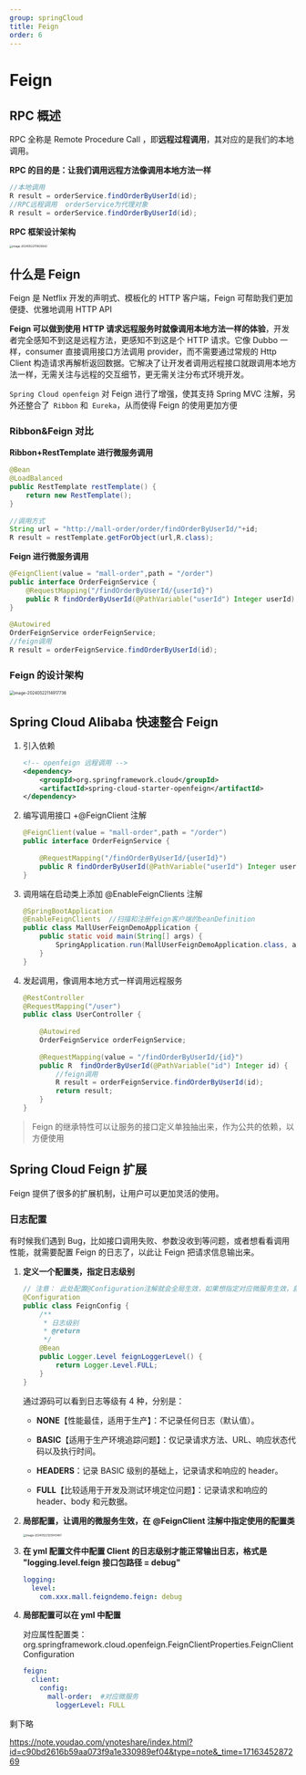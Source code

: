 ```yaml
---
group: springCloud
title: Feign
order: 6
---
```


# Feign

## RPC 概述

RPC 全称是 Remote Procedure Call ，即**远程过程调用**，其对应的是我们的本地调用。

**RPC 的目的是：让我们调用远程方法像调用本地方法一样**

```java
//本地调用
R result = orderService.findOrderByUserId(id);
//RPC远程调用  orderService为代理对象
R result = orderService.findOrderByUserId(id);
```



**RPC 框架设计架构**

<img src="../../public/images/image-20240522111425842.png" alt="image-20240522111425842" style="zoom:33%;" />



##  什么是 Feign

Feign 是 Netflix 开发的声明式、模板化的 HTTP 客户端，Feign 可帮助我们更加便捷、优雅地调用 HTTP API

**Feign 可以做到使用 HTTP 请求远程服务时就像调用本地方法一样的体验**，开发者完全感知不到这是远程方法，更感知不到这是个 HTTP 请求。它像 Dubbo 一样，consumer 直接调用接口方法调用 provider，而不需要通过常规的 Http Client 构造请求再解析返回数据。它解决了让开发者调用远程接口就跟调用本地方法一样，无需关注与远程的交互细节，更无需关注分布式环境开发。

`Spring Cloud openfeign` 对 Feign 进行了增强，使其支持 Spring MVC 注解，另外还整合了` Ribbon` 和` Eureka`，从而使得 Feign 的使用更加方便



### Ribbon&Feign 对比

 **Ribbon+RestTemplate 进行微服务调用**

```java
@Bean
@LoadBalanced
public RestTemplate restTemplate() {
    return new RestTemplate();
}
 
//调用方式
String url = "http://mall-order/order/findOrderByUserId/"+id;
R result = restTemplate.getForObject(url,R.class);
```

**Feign 进行微服务调用**

```java
@FeignClient(value = "mall-order",path = "/order")
public interface OrderFeignService {
    @RequestMapping("/findOrderByUserId/{userId}")
    public R findOrderByUserId(@PathVariable("userId") Integer userId);
}
 
@Autowired
OrderFeignService orderFeignService;
//feign调用
R result = orderFeignService.findOrderByUserId(id);
```



### Feign 的设计架构

<img src="../../public/images/image-20240522114917736.png" alt="image-20240522114917736" style="zoom:50%;" />

## **Spring Cloud Alibaba 快速整合 Feign**

1. 引入依赖

   ```xml
   <!-- openfeign 远程调用 -->
   <dependency>
       <groupId>org.springframework.cloud</groupId>
       <artifactId>spring-cloud-starter-openfeign</artifactId>
   </dependency>
   ```

2. 编写调用接口 +@FeignClient 注解

   ```java
   @FeignClient(value = "mall-order",path = "/order")
   public interface OrderFeignService {
    
       @RequestMapping("/findOrderByUserId/{userId}")
       public R findOrderByUserId(@PathVariable("userId") Integer userId);
   }
   ```

3. 调用端在启动类上添加 @EnableFeignClients 注解

   ```java
   @SpringBootApplication
   @EnableFeignClients  //扫描和注册feign客户端的beanDefinition
   public class MallUserFeignDemoApplication {
       public static void main(String[] args) {
           SpringApplication.run(MallUserFeignDemoApplication.class, args);
       }
   }
   ```

4. 发起调用，像调用本地方式一样调用远程服务

   ```java
   @RestController
   @RequestMapping("/user")
   public class UserController {
    
       @Autowired
       OrderFeignService orderFeignService;
    
       @RequestMapping(value = "/findOrderByUserId/{id}")
       public R  findOrderByUserId(@PathVariable("id") Integer id) {
           //feign调用
           R result = orderFeignService.findOrderByUserId(id);
           return result;
       }
   }
   ```

> Feign 的继承特性可以让服务的接口定义单独抽出来，作为公共的依赖，以方便使用



## Spring Cloud Feign 扩展

 Feign 提供了很多的扩展机制，让用户可以更加灵活的使用。

### 日志配置

有时候我们遇到 Bug，比如接口调用失败、参数没收到等问题，或者想看看调用性能，就需要配置 Feign 的日志了，以此让 Feign 把请求信息输出来。

1. **定义一个配置类，指定日志级别**

   ```java
   // 注意： 此处配置@Configuration注解就会全局生效，如果想指定对应微服务生效，就不能配置@Configuration
   @Configuration
   public class FeignConfig {
       /**
        * 日志级别
        * @return
        */
       @Bean
       public Logger.Level feignLoggerLevel() {
           return Logger.Level.FULL;
       }
   }
   ```

   通过源码可以看到日志等级有 4 种，分别是：

   - **NONE**【性能最佳，适用于生产】：不记录任何日志（默认值）。

   - **BASIC**【适用于生产环境追踪问题】：仅记录请求方法、URL、响应状态代码以及执行时间。

   - **HEADERS**：记录 BASIC 级别的基础上，记录请求和响应的 header。

   - **FULL**【比较适用于开发及测试环境定位问题】：记录请求和响应的 header、body 和元数据。

2. **局部配置，让调用的微服务生效，在** **@FeignClient 注解中指定使用的配置类**

   <img src="../../public/images/image-20240522120043461.png" alt="image-20240522120043461" style="zoom: 33%;" />

3. **在 yml 配置文件中配置 Client 的日志级别才能正常输出日志，格式是 "logging.level.feign 接口包路径 = debug"**

   ```yaml
   logging:
     level:
       com.xxx.mall.feigndemo.feign: debug
   ```

4. **局部配置可以在 yml 中配置**

   对应属性配置类： org.springframework.cloud.openfeign.FeignClientProperties.FeignClientConfiguration

   ```yaml
   feign:
     client:
       config:
         mall-order:  #对应微服务
           loggerLevel: FULL
   ```



剩下略

https://note.youdao.com/ynoteshare/index.html?id=c90bd2616b59aa073f9a1e330989ef04&type=note&_time=1716345287269